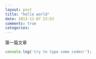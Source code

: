 ```yaml
---
layout: post
title: "hello world"
date: 2013-11-07 23:53
comments: true
categories: 
---
```


第一篇文章

```js
console.log('try to type some codes!');
```